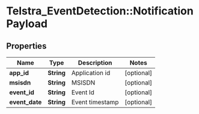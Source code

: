 # Telstra_EventDetection::NotificationPayload

## Properties
Name | Type | Description | Notes
------------ | ------------- | ------------- | -------------
**app_id** | **String** | Application id | [optional] 
**msisdn** | **String** | MSISDN | [optional] 
**event_id** | **String** | Event Id | [optional] 
**event_date** | **String** | Event timestamp | [optional] 


